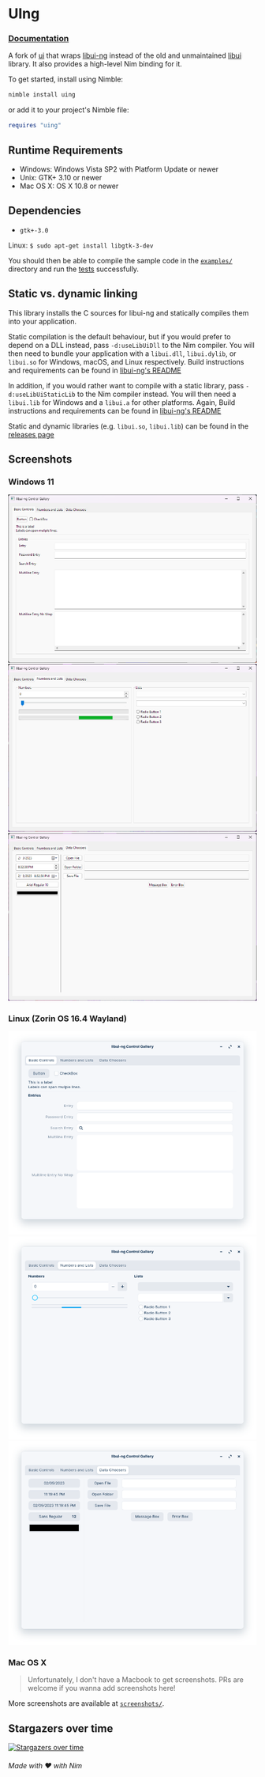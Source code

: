 # UIng

### [**Documentation**](https://neroist.github.io/uing/uing.html)

A fork of [ui](https://github.com/nim-lang/ui) that wraps
[libui-ng](https://github.com/libui-ng/libui-ng) instead of the old and unmaintained
[libui](https://github.com/andlabs/libui) library. It
also provides a high-level Nim binding for it.

To get started, install using Nimble:

```bash
nimble install uing
```

or add it to your project's Nimble file:

```nim
requires "uing"
```

## Runtime Requirements

* Windows: Windows Vista SP2 with Platform Update or newer
* Unix: GTK+ 3.10 or newer
* Mac OS X: OS X 10.8 or newer

## Dependencies

- `gtk+-3.0`

Linux: `$ sudo apt-get install libgtk-3-dev`

You should then be able to compile the sample code in the
[`examples/`](examples/)
directory and run the [tests](tests/) successfully.

## Static vs. dynamic linking

This library installs the C sources for libui-ng and statically compiles them
into your application.

Static compilation is the default behaviour, but if you would prefer to depend
on a DLL instead, pass `-d:useLibUiDll` to the Nim compiler. You will
then need to bundle your application with a `libui.dll`, `libui.dylib`, or `libui.so`
for Windows, macOS, and Linux respectively.
Build instructions and requirements can be found in [libui-ng's README](https://github.com/libui-ng/libui-ng#readme)

In addition, if you would rather want to compile with a static library, pass
`-d:useLibUiStaticLib` to the Nim compiler instead. You will then need a `libui.lib` for Windows and a `libui.a` for other platforms. Again, Build instructions
and requirements can be found in [libui-ng's README](https://github.com/libui-ng/libui-ng#readme)

Static and dynamic libraries (e.g. `libui.so`, `libui.lib`) can be found in the
[releases page](https://github.com/neroist/uing/releases/latest)

## Screenshots

### Windows 11

![controllgallery3_tab1.png](screenshots/windows/controllgallery3_tab1.png)
![controllgallery3_tab2.png](screenshots/windows/controllgallery3_tab2.png)
![controllgallery3_tab3.png](screenshots/windows/controllgallery3_tab3.png)

### Linux (Zorin OS 16.4 Wayland)

![controllgallery3_tab1.png](screenshots/linux/controllgallery3_tab1.png)
![controllgallery3_tab2.png](screenshots/linux/controllgallery3_tab2.png)
![controllgallery3_tab3.png](screenshots/linux/controllgallery3_tab3.png)

### Mac OS X

> Unfortunately, I don't have a Macbook to get screenshots. PRs are welcome if you wanna add screenshots here!

More screenshots are available at [`screenshots/`](screenshots/).

## Stargazers over time

[![Stargazers over time](https://starchart.cc/neroist/uing.svg)](https://starchart.cc/neroist/uing)

###### Made with ❤️ with Nim
